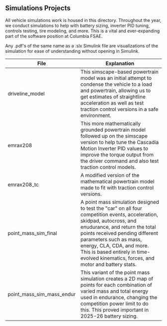 ## Simulations Projects
All vehicle simulations work is housed in this directory. Throughout the year, we conduct simulations to help with battery sizing, inverter PID tuning, controls testing, tire modeling, and more. This is a vital and ever-expanding part of the software position at Columbia FSAE. 

Any .pdf's of the same name as a .slx Simulink file are visualizations of the simulation for ease of understanding without opening in Simulink.

| File            | Explanation                                                                |
| ----------------- | ------------------------------------------------------------------ |
| driveline_model | This simscape-based powertrain model was an initial attempt to condense the vehicle to a load and powertrain, allowing us to get estimates of straightline acceleration as well as test traction control versions in a safe environment. |
| emrax208 | This more mathematically grounded powertrain model followed up on the simscape version to help tune the Cascadia Motion Inverter PID values to improve the torque output from the driver command and also test traction control models. |
| emrax208_tc | A modified version of the mathematical powertrain model made to fit with traction control versions. |
| point_mass_sim_final | A point mass simulation designed to test the "car" on all four competition events, acceleration, skidpad, autocross, and enudurance, and return the total points received pending different parameters such as mass, energy, CLA, CDA, and more. This is based entirely in time-evolved kinematics, forces, and motor and battery stats. |
| point_mass_sim_mass_endur | This variant of the point mass simulation creates a 2D map of points for each combination of varied mass and total energy used in endurance, changing the competition power limit to do this. This proved important in 2025-26 battery sizing.|

